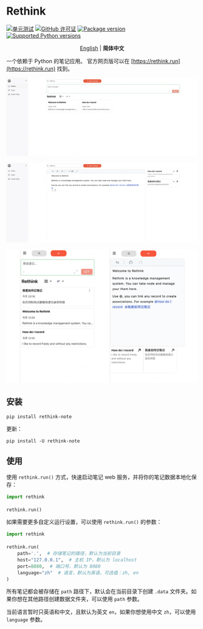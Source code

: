 # Rethink

[![单元测试](https://github.com/MorvanZhou/rethink/actions/workflows/python-app.yml/badge.svg)](https://github.com/MorvanZhou/rethink/actions/workflows/python-app.yml)
[![GitHub 许可证](https://img.shields.io/github/license/MorvanZhou/rethink)](https://github.com/MorvanZhou/rethink/blob/master/LICENSE)
<a href="https://pypi.org/project/rethink-note" target="_blank">
<img src="https://img.shields.io/pypi/v/rethink-note?color=%2334D058&label=pypi%20package" alt="Package version">
</a>
<a href="https://pypi.org/project/rethink-note" target="_blank">
<img src="https://img.shields.io/pypi/pyversions/rethink-note.svg?color=%2334D058" alt="Supported Python versions">
</a>

<p align="center">
  <a href="README.md" target="_blank">English</a> | <strong>简体中文</strong>
</p>


一个依赖于 Python 的笔记应用。
官方网页版可以在 [https://rethink.run](https://rethink.run) 找到。

![image](https://github.com/MorvanZhou/rethink/blob/main/img/notes-page.png?raw=true)

![editor](https://github.com/MorvanZhou/rethink/blob/main/img/editor.png?raw=true)

![phone](https://github.com/MorvanZhou/rethink/blob/main/img/phone.png?raw=true)

## 安装

```shell
pip install rethink-note
```

更新：

```shell
pip install -U rethink-note
```

## 使用

使用 `rethink.run()` 方式，快速启动笔记 web 服务，并将你的笔记数据本地化保存：

```python
import rethink

rethink.run()
```

如果需要更多自定义运行设置，可以使用 `rethink.run()` 的参数：

```python
import rethink

rethink.run(
    path='.',  # 存储笔记的路径，默认为当前目录
    host="127.0.0.1",  # 主机 IP，默认为 localhost
    port=8080,  # 端口号，默认为 8080
    language="zh"  # 语言，默认为英语。可选值：zh, en
)
```

所有笔记都会被存储在 `path` 路径下，默认会在当前目录下创建 `.data`
文件夹。如果你想在其他路径创建数据文件夹，可以使用 `path` 参数。

当前语言暂时只英语和中文，且默认为英文 `en`，如果你想使用中文 `zh`，可以使用 `language` 参数。
